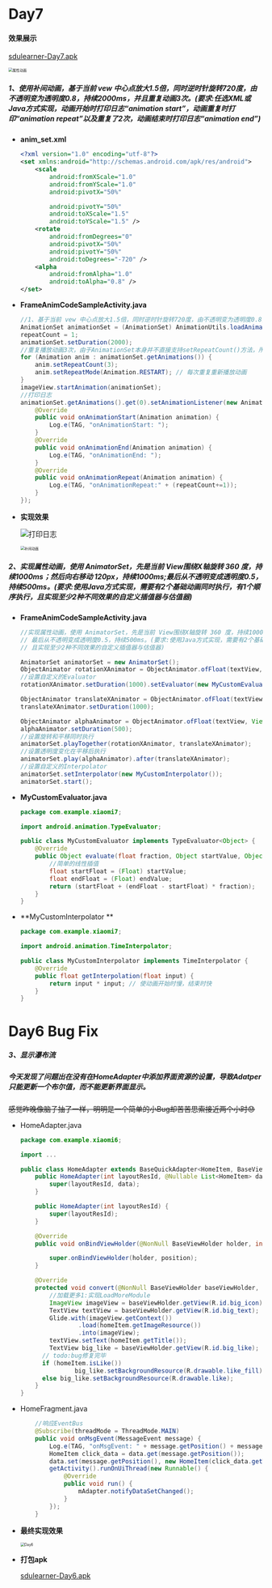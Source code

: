 # Day7

#### 效果展示

[sdulearner-Day7.apk](Xiaomi7/app/release/sdulearner-Day7.apk)

<img src="../images/Day7/Screen_recording_20240607_213739.gif" alt="属性动画" title="属性动画" style="zoom:50%;"/>

##### 1、使用补间动画，基于当前 vew 中心点放大1.5倍，同时逆时针旋转720度，由不透明变为透明度0.8，持续2000ms，并且重复动画3次。(要求:任选XML或Java方式实现，动画开始时打印日志“animation start”，动画重复时打印“animation repeat”以及重复了2次，动画结束时打印日志“animation end”)

* **anim_set.xml**

  ```xml
  <?xml version="1.0" encoding="utf-8"?>
  <set xmlns:android="http://schemas.android.com/apk/res/android">
      <scale
          android:fromXScale="1.0"
          android:fromYScale="1.0"
          android:pivotX="50%"
  
          android:pivotY="50%"
          android:toXScale="1.5"
          android:toYScale="1.5" />
      <rotate
          android:fromDegrees="0"
          android:pivotX="50%"
          android:pivotY="50%"
          android:toDegrees="-720" />
      <alpha
          android:fromAlpha="1.0"
          android:toAlpha="0.8" />
  </set>
  ```

* **FrameAnimCodeSampleActivity.java**

  ```java
  //1、基于当前 vew 中心点放大1.5倍，同时逆时针旋转720度，由不透明变为透明度0.8，持续2000ms，并且重复动画3次
  AnimationSet animationSet = (AnimationSet) AnimationUtils.loadAnimation(this, R.anim.anim_set);
  repeatCount = 1;
  animationSet.setDuration(2000);
  //重复播放动画3次，由于AnimationSet本身并不直接支持setRepeatCount()方法，所以为每个子动画设置重复次数
  for (Animation anim : animationSet.getAnimations()) {
      anim.setRepeatCount(3);
      anim.setRepeatMode(Animation.RESTART); // 每次重复重新播放动画
  }
  imageView.startAnimation(animationSet);
  //打印日志
  animationSet.getAnimations().get(0).setAnimationListener(new Animation.AnimationListener() {
      @Override
      public void onAnimationStart(Animation animation) {
          Log.e(TAG, "onAnimationStart: ");
      }
      @Override
      public void onAnimationEnd(Animation animation) {
          Log.e(TAG, "onAnimationEnd: ");
      }
      @Override
      public void onAnimationRepeat(Animation animation) {
          Log.e(TAG, "onAnimationRepeat:" + (repeatCount+=1));
      }
  });
  ```

* **实现效果**

  ![打印日志](./images/Day7/Snipaste_2024-06-07_21-04-20.png "打印日志")

  <img src="./images/Day7/Screen_recording_20240607_210206.gif" alt="补间动画" title="补间动画" style="zoom:50%;"/>



##### 2、实现属性动画，使用 AnimatorSet，先是当前 View围绕X轴旋转 360 度，持续1000ms；然后向右移动 120px，持续1000ms;最后从不透明变成透明度0.5，持续500ms。(要求:使用Java方式实现，需要有2个基础动画同时执行，有1个顺序执行，且实现至少2种不同效果的自定义插值器与估值器)

* **FrameAnimCodeSampleActivity.java**

  ```java
  //实现属性动画，使用 AnimatorSet，先是当前 View围绕X轴旋转 360 度，持续1000ms；然后向右移动120px，持续1000ms;
  // 最后从不透明变成透明度0.5，持续500ms。(要求:使用Java方式实现，需要有2个基础动画同时执行，有1个顺序执行，
  // 且实现至少2种不同效果的自定义插值器与估值器)
  
  AnimatorSet animatorSet = new AnimatorSet();
  ObjectAnimator rotationXAnimator = ObjectAnimator.ofFloat(textView, View.ROTATION_X, 0f, 360f);
  //设置自定义的Evaluator
  rotationXAnimator.setDuration(1000).setEvaluator(new MyCustomEvaluator());
  
  ObjectAnimator translateXAnimator = ObjectAnimator.ofFloat(textView, View.TRANSLATION_X, 0f, 120f);
  translateXAnimator.setDuration(1000);
  
  ObjectAnimator alphaAnimator = ObjectAnimator.ofFloat(textView, View.ALPHA, 1.0f, 0.5f);
  alphaAnimator.setDuration(500);
  //设置旋转和平移同时执行
  animatorSet.playTogether(rotationXAnimator, translateXAnimator);
  //设置透明度变化在平移后执行
  animatorSet.play(alphaAnimator).after(translateXAnimator);
  //设置自定义的Interpolator
  animatorSet.setInterpolator(new MyCustomInterpolator());
  animatorSet.start();
  ```

* **MyCustomEvaluator.java**

  ```java
  package com.example.xiaomi7;
  
  import android.animation.TypeEvaluator;
  
  public class MyCustomEvaluator implements TypeEvaluator<Object> {
      @Override
      public Object evaluate(float fraction, Object startValue, Object endValue) {
          //简单的线性插值
          float startFloat = (Float) startValue;
          float endFloat = (Float) endValue;
          return (startFloat + (endFloat - startFloat) * fraction);
      }
  }
  ```

* **MyCustomInterpolator **

  ```java
  package com.example.xiaomi7;
  
  import android.animation.TimeInterpolator;
  
  public class MyCustomInterpolator implements TimeInterpolator {
      @Override
      public float getInterpolation(float input) {
          return input * input; // 使动画开始时慢，结束时快
      }
  }
  ```

  

# Day6 Bug Fix

##### 3、**显示瀑布流**

##### 今天发现了问题出在没有在HomeAdapter中添加界面资源的设置，导致Adatper只能更新一个布尔值，而不能更新界面显示。

~~感觉昨晚像脑子抽了一样，明明是一个简单的小Bug却苦苦思索接近两个小时😓~~

* HomeAdapter.java

  ```java
  package com.example.xiaomi6;
  
  import ...
  
  public class HomeAdapter extends BaseQuickAdapter<HomeItem, BaseViewHolder> implements LoadMoreModule {
      public HomeAdapter(int layoutResId, @Nullable List<HomeItem> data) {
          super(layoutResId, data);
      }
  
      public HomeAdapter(int layoutResId) {
          super(layoutResId);
      }
  
      @Override
      public void onBindViewHolder(@NonNull BaseViewHolder holder, int position) {
  
          super.onBindViewHolder(holder, position);
      }
  
      @Override
      protected void convert(@NonNull BaseViewHolder baseViewHolder, HomeItem homeItem) {
          //加载更多1:实现LoadMoreModule
          ImageView imageView = baseViewHolder.getView(R.id.big_icon);
          TextView textView = baseViewHolder.getView(R.id.big_text);
          Glide.with(imageView.getContext())
                  .load(homeItem.getImageResource())
                  .into(imageView);
          textView.setText(homeItem.getTitle());
          TextView big_like = baseViewHolder.getView(R.id.big_like);
  		// todo:bug修复完毕
  		if (homeItem.isLike())
     			 big_like.setBackgroundResource(R.drawable.like_fill);
  		else big_like.setBackgroundResource(R.drawable.like);
      }
  }
  ```
  
* HomeFragment.java

  ```java
      //响应EventBus
      @Subscribe(threadMode = ThreadMode.MAIN)
      public void onMsgEvent(MessageEvent message) {
          Log.e(TAG, "onMsgEvent: " + message.getPosition() + message.isLike());
          HomeItem click_data = data.get(message.getPosition());
          data.set(message.getPosition(), new HomeItem(click_data.getTitle(), click_data.getImageResource(), message.isLike()));
          getActivity().runOnUiThread(new Runnable() {
              @Override
              public void run() {
                  mAdapter.notifyDataSetChanged();
              }
          });
      }
  ```
  
* **最终实现效果**

  <img src="../images/Day7/Screenrecording_20240607_195324.gif" alt="Day6" title="Day6" style="zoom:50%;" />
  
  
  
* **打包apk**

  [sdulearner-Day6.apk](./Xiaomi6/app/release/sdulearner-Day6.apk "sdulearner-Day6.apk")
  
  
  
  
